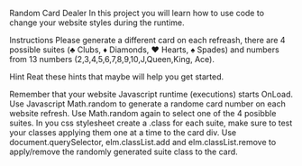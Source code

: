 Random Card Dealer
In this project you will learn how to use code to change your website styles during the runtime.

Instructions
Please generate a different card on each refreash, there are 4 possible suites (♣ Clubs, ♦ Diamonds, ♥ Hearts, ♠ Spades) and numbers from 13 numbers (2,3,4,5,6,7,8,9,10,J,Queen,King, Ace).

Hint
Reat these hints that maybe will help you get started.

Remember that your website Javascript runtime (executions) starts OnLoad.
Use Javascript Math.random to generate a randome card number on each website refresh.
Use Math.random again to select one of the 4 posibble suites.
In you css stylesheet create a .class for each suite, make sure to test your classes applying them one at a time to the card div.
Use document.querySelector, elm.classList.add and elm.classList.remove to apply/remove the randomly generated suite class to the card.